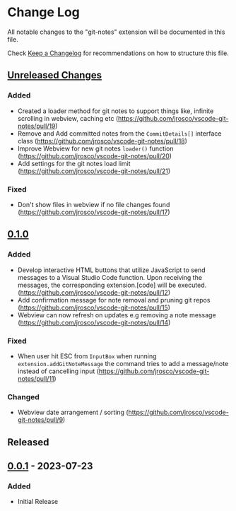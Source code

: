 # Change Log

All notable changes to the "git-notes" extension will be documented in this file.

Check [Keep a Changelog](http://keepachangelog.com/) for recommendations on how to structure this file.

## [Unreleased Changes]

### Added

- Created a loader method for git notes to support things like, infinite scrolling in webview, caching etc (<https://github.com/jrosco/vscode-git-notes/pull/19>)
- Remove and Add committed notes from the `CommitDetails[]` interface class (<https://github.com/jrosco/vscode-git-notes/pull/18>)
- Improve Webview for new git notes `loader()` function (<https://github.com/jrosco/vscode-git-notes/pull/20>)
- Add settings for the git notes load limit (<https://github.com/jrosco/vscode-git-notes/pull/21>)
  
### Fixed

- Don't show files in webview if no file changes found (<https://github.com/jrosco/vscode-git-notes/pull/17>)

## [0.1.0]

### Added

- Develop interactive HTML buttons that utilize JavaScript to send messages to a Visual Studio Code function. Upon receiving the messages, the corresponding extension.[code] will be executed. (<https://github.com/jrosco/vscode-git-notes/pull/12>)
- Add confirmation message for note removal and pruning git repos (<https://github.com/jrosco/vscode-git-notes/pull/15>)
- Webview can now refresh on updates e.g removing a note message (<https://github.com/jrosco/vscode-git-notes/pull/14>)

### Fixed

- When user hit ESC from `InputBox` when running `extension.addGitNoteMessage` the command tries to add a message/note instead of cancelling input (<https://github.com/jrosco/vscode-git-notes/pull/11>)

### Changed

- Webview date arrangement / sorting (<https://github.com/jrosco/vscode-git-notes/pull/9>)

## Released

## [0.0.1] - 2023-07-23

### Added

- Initial Release

[Unreleased Changes]: https://github.com/jrosco/vscode-git-notes/compare/0.1.0...HEAD

[0.0.1]: https://github.com/jrosco/vscode-git-notes/compare/a9fdfb1...0.0.1
[0.1.0]: https://github.com/jrosco/vscode-git-notes/compare/0.0.1...0.1.0
